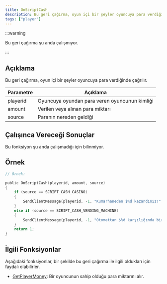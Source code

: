 ```yaml
---
title: OnScriptCash
description: Bu geri çağırma, oyun içi bir şeyler oyuncuya para verdiğinde çağrılır.
tags: ["player"]
---
```


:::warning

Bu geri çağırma şu anda çalışmıyor.

:::

## Açıklama

Bu geri çağırma, oyun içi bir şeyler oyuncuya para verdiğinde çağrılır.

| Parametre       | Açıklama                                         |
|----------|--------------------------------------------------|
| playerid | Oyuncuya oyundan para veren oyuncunun kimliği    |
| amount   | Verilen veya alınan para miktarı                 |
| source   | Paranın nereden geldiği                          |

## Çalışınca Vereceği Sonuçlar

Bu fonksiyon şu anda çalışmadığı için bilinmiyor.

## Örnek

```c
// Örnek:

public OnScriptCash(playerid, amount, source)
{
    if (source == SCRIPT_CASH_CASINO)
    {
        SendClientMessage(playerid, -1, "Kumarhaneden $%d kazandınız!", amount);
    }
    else if (source == SCRIPT_CASH_VENDING_MACHINE)
    {
        SendClientMessage(playerid, -1, "Otomattan $%d karşılığında bir kola aldınız", amount);
    }
    return 1;
}
```

## İlgili Fonksiyonlar

Aşağıdaki fonksiyonlar, bir şekilde bu geri çağırma ile ilgili oldukları için faydalı olabilirler.

- [GetPlayerMoney](../functions/GetPlayerMoney): Bir oyuncunun sahip olduğu para miktarını alır.
